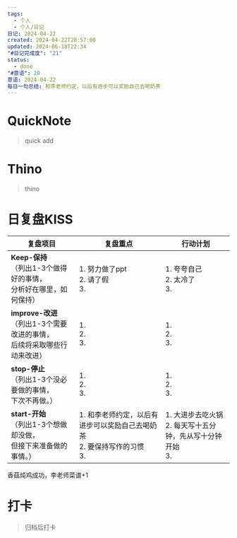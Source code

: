 ```yaml
---
tags:
  - 个人
  - 个人/日记
日记: 2024-04-22
created: 2024-04-22T20:57:00
updated: 2024-06-18T22:34
"#日记完成度": "21"
status:
  - done
"#意语": 20
意语: 2024-04-22
每日一句总结: 和李老师约定，以后有进步可以奖励自己去喝奶茶
---
```

# QuickNote
> quick add

# Thino
> thino

# 日复盘KISS
| **复盘项目**                                             | **复盘重点**                                        | **行动计划**                                 |
| ---------------------------------------------------- | ----------------------------------------------- | ---------------------------------------- |
| **Keep-保持**<br>（列出1-3个做得好的事情，<br>   分析好在哪里，如何保持）     | 1.  努力做了ppt<br>2. 请了假<br>3.                     | 1.  夸夸自己<br>2. 太冷了<br>3.                 |
| **improve-改进**<br>（列出1-3个需要改进的事情，<br>  后续将采取哪些行动来改进） | 1.  <br>2. <br>3.                               | 1.  <br>2. <br>3.                        |
| **stop-停止**<br>（列出1-3个没必要做的事情，<br>下次不再做。）            | 1.  <br>2. <br>3.                               | 1.  <br>2. <br>3.                        |
| **start-开始**<br>（列出1-3个想做却没做，<br>但接下来准备做的事情。）        | 1.  和李老师约定，以后有进步可以奖励自己去喝奶茶<br>2. 要保持写作的习惯<br>3. | 1.  大进步去吃火锅<br>2. 每天写十五分钟，先从写十分钟开始<br>3. |

香菇炖鸡成功，李老师菜谱+1

# 打卡
> 归档后打卡


